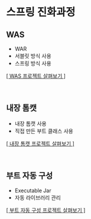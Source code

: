 # 스프링 진화과정

## WAS

- WAR
- 서블릿 방식 사용
- 스프링 방식 사용

[[ WAS 프로젝트 살펴보기 ]](https://github.com/woosungkim0123/spring-jpa-deep-dive/tree/master/spring_evolution/was)

<br>

## 내장 톰캣

- 내장 톰캣 사용
- 직접 만든 부트 클래스 사용

[[ 내장 톰캣 프로젝트 살펴보기 ]](https://github.com/woosungkim0123/spring-jpa-deep-dive/tree/master/spring_evolution/embed)

<br>

## 부트 자동 구성

- Executable Jar
- 자동 라이브러리 관리

[[ 부트 자동 구성 프로젝트 살펴보기 ]](https://github.com/woosungkim0123/spring-jpa-deep-dive/tree/master/spring_evolution/autoconfig)
